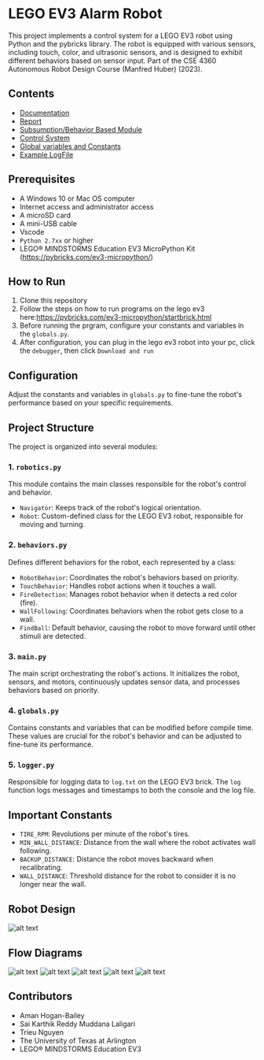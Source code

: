 # LEGO EV3 Alarm Robot 

This project implements a control system for a LEGO EV3 robot using Python and the pybricks library. The robot is equipped with various sensors, including touch, color, and ultrasonic sensors, and is designed to exhibit different behaviors based on sensor input. Part of the CSE 4360 Autonomous Robot Design Course (Manfred Huber) (2023).

## Contents
- [Documentation](./docs/docs.pdf)
- [Report](./docs/report.pdf)
- [Subsumption/Behavior Based Module](behaviors.py)
- [Control System](robotics.py)
- [Global variables and Constants](globals.py)
- [Example LogFile](log.txt)


## Prerequisites
- A Windows 10 or Mac OS computer
- Internet access and administrator access
- A microSD card
- A mini-USB cable
- Vscode
- `Python 2.7xx` or higher
- LEGO® MINDSTORMS Education EV3 MicroPython Kit (https://pybricks.com/ev3-micropython/)


## How to Run

1. Clone this repository
2. Follow the steps on how to run programs on the lego ev3 here:https://pybricks.com/ev3-micropython/startbrick.html
3. Before running the prgram, configure your constants and variables in the `globals.py`.
4. After configuration, you can plug in the lego ev3 robot into your pc, click the `debugger`, then click `Download and run`


## Configuration

Adjust the constants and variables in `globals.py` to fine-tune the robot's performance based on your specific requirements.

## Project Structure

The project is organized into several modules:

### 1. `robotics.py`

This module contains the main classes responsible for the robot's control and behavior.

- `Navigator`: Keeps track of the robot's logical orientation.
- `Robot`: Custom-defined class for the LEGO EV3 robot, responsible for moving and turning.

### 2. `behaviors.py`

Defines different behaviors for the robot, each represented by a class:

- `RobotBehavior`: Coordinates the robot's behaviors based on priority.
- `TouchBehavior`: Handles robot actions when it touches a wall.
- `FireDetection`: Manages robot behavior when it detects a red color (fire).
- `WallFollowing`: Coordinates behaviors when the robot gets close to a wall.
- `FindBall`: Default behavior, causing the robot to move forward until other stimuli are detected.

### 3. `main.py`

The main script orchestrating the robot's actions. It initializes the robot, sensors, and motors, continuously updates sensor data, and processes behaviors based on priority.

### 4. `globals.py`

Contains constants and variables that can be modified before compile time. These values are crucial for the robot's behavior and can be adjusted to fine-tune its performance.

### 5. `logger.py`

Responsible for logging data to `log.txt` on the LEGO EV3 brick. The `log` function logs messages and timestamps to both the console and the log file.

## Important Constants

- `TIRE_RPM`: Revolutions per minute of the robot's tires.
- `MIN_WALL_DISTANCE`: Distance from the wall where the robot activates wall following.
- `BACKUP_DISTANCE`: Distance the robot moves backward when recalibrating.
- `WALL_DISTANCE`: Threshold distance for the robot to consider it is no longer near the wall.

## Robot Design
![alt text](./diagrams/robot_picture.png)

## Flow Diagrams
![alt text](./diagrams/main_dia.png)
![alt text](./diagrams/touch_dia.png)
![alt text](./diagrams/follow_dia.png)
![alt text](./diagrams/FindBall_dia.png)
![alt text](./diagrams/fire_dia.png)

## Contributors
- Aman Hogan-Bailey
- Sai Karthik Reddy Muddana Laligari
- Trieu Nguyen
- The University of Texas at Arlington
- LEGO® MINDSTORMS Education EV3

